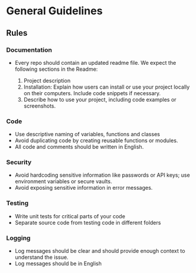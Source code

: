 # General Guidelines

## Rules

### Documentation

- Every repo should contain an updated readme file.
  We expect the following sections in the Readme:

  1. Project description
  2. Installation: Explain how users can install or use your project locally on their computers. Include code snippets if necessary.
  3. Describe how to use your project, including code examples or screenshots.


### Code

- Use descriptive naming of variables, functions and classes
- Avoid duplicating code by creating reusable functions or modules.
- All code and comments should be written in English.

### Security

- Avoid hardcoding sensitive information like passwords or API keys; use environment variables or secure vaults.
- Avoid exposing sensitive information in error messages.

### Testing

- Write unit tests for critical parts of your code
- Separate source code from testing code in different folders

### Logging

- Log messages should be clear and should provide enough context to understand the issue.
- Log messages should be in English

